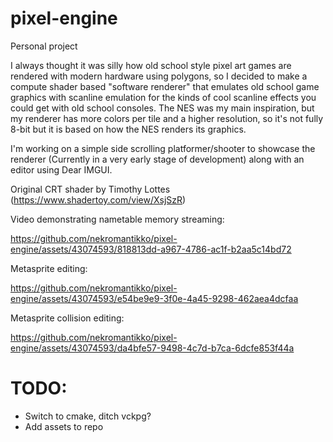 # pixel-engine
Personal project

I always thought it was silly how old school style pixel art games are rendered with modern hardware using polygons, so I decided to make a compute shader based "software renderer" that emulates old school game graphics with scanline emulation for the kinds of cool scanline effects you could get with old school consoles.
The NES was my main inspiration, but my renderer has more colors per tile and a higher resolution, so it's not fully 8-bit but it is based on how the NES renders its graphics. 

I'm working on a simple side scrolling platformer/shooter to showcase the renderer (Currently in a very early stage of development) along with an editor using Dear IMGUI.

Original CRT shader by Timothy Lottes (https://www.shadertoy.com/view/XsjSzR)

Video demonstrating nametable memory streaming:


https://github.com/nekromantikko/pixel-engine/assets/43074593/818813dd-a967-4786-ac1f-b2aa5c14bd72

Metasprite editing:


https://github.com/nekromantikko/pixel-engine/assets/43074593/e54be9e9-3f0e-4a45-9298-462aea4dcfaa

Metasprite collision editing:


https://github.com/nekromantikko/pixel-engine/assets/43074593/da4bfe57-9498-4c7d-b7ca-6dcfe853f44a


# TODO:
- Switch to cmake, ditch vckpg?
- Add assets to repo
